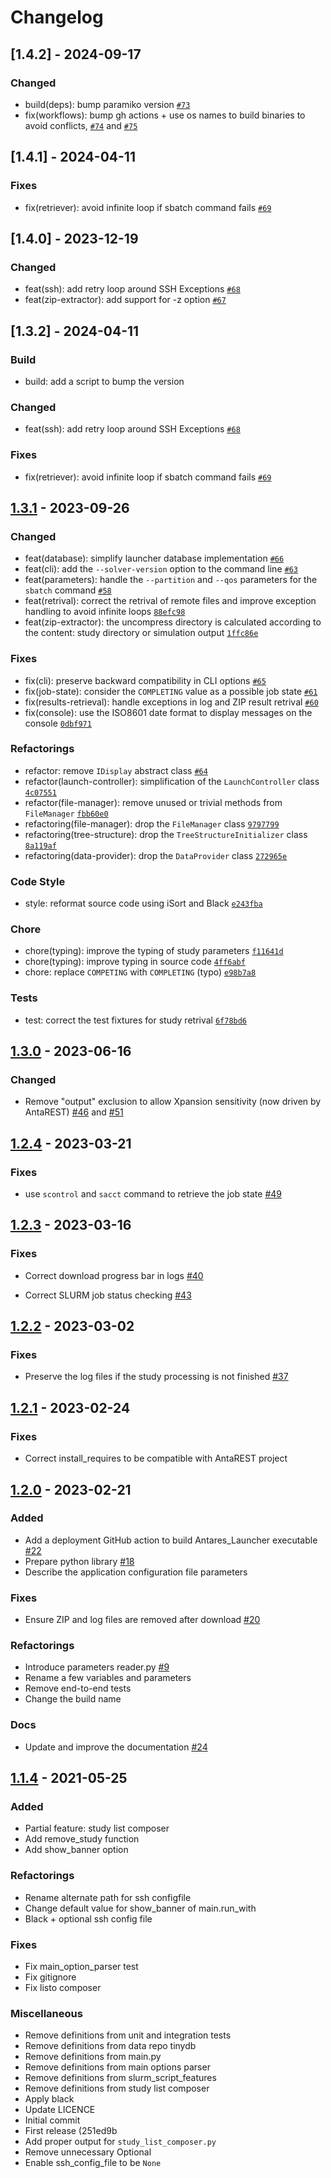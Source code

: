 # Changelog

<!--
This change log can be generated with [`auto-changelog`](https://github.com/CookPete/auto-changelog), for instance :

```shell
npx auto-changelog -l false --hide-empty-releases  -v v1.3.1 -o CHANGES.out.md
``` 
-->

## [1.4.2] - 2024-09-17

### Changed

- build(deps): bump paramiko version [`#73`](https://github.com/AntaresSimulatorTeam/antares-launcher/pull/73)
- fix(workflows): bump gh actions + use os names to build binaries to avoid conflicts, [`#74`](https://github.com/AntaresSimulatorTeam/antares-launcher/pull/74) and [`#75`](https://github.com/AntaresSimulatorTeam/antares-launcher/pull/75)


## [1.4.1] - 2024-04-11

### Fixes

- fix(retriever): avoid infinite loop if sbatch command fails [`#69`](https://github.com/AntaresSimulatorTeam/antares-launcher/pull/69)


## [1.4.0] - 2023-12-19

### Changed

- feat(ssh): add retry loop around SSH Exceptions [`#68`](https://github.com/AntaresSimulatorTeam/antares-launcher/pull/68)
- feat(zip-extractor): add support for -z option [`#67`](https://github.com/AntaresSimulatorTeam/antares-launcher/pull/67)


## [1.3.2] - 2024-04-11

### Build

- build: add a script to bump the version

### Changed

- feat(ssh): add retry loop around SSH Exceptions [`#68`](https://github.com/AntaresSimulatorTeam/antares-launcher/pull/68)

### Fixes

- fix(retriever): avoid infinite loop if sbatch command fails [`#69`](https://github.com/AntaresSimulatorTeam/antares-launcher/pull/69)


## [1.3.1] - 2023-09-26

### Changed

- feat(database): simplify launcher database implementation [`#66`](https://github.com/AntaresSimulatorTeam/antares-launcher/pull/66)
- feat(cli): add the `--solver-version` option to the command line [`#63`](https://github.com/AntaresSimulatorTeam/antares-launcher/pull/63)
- feat(parameters): handle the `--partition` and `--qos` parameters for the `sbatch` command [`#58`](https://github.com/AntaresSimulatorTeam/antares-launcher/pull/58)
- feat(retrival): correct the retrival of remote files and improve exception handling to avoid infinite loops [`88efc98`](https://github.com/AntaresSimulatorTeam/antares-launcher/commit/88efc98af6a8fd494f07cc9a366a52109eb3ac2d)
- feat(zip-extractor): the uncompress directory is calculated according to the content: study directory or simulation output [`1ffc86e`](https://github.com/AntaresSimulatorTeam/antares-launcher/commit/1ffc86e0439814e4549f59c193731c71080c0d59)

### Fixes

- fix(cli): preserve backward compatibility in CLI options [`#65`](https://github.com/AntaresSimulatorTeam/antares-launcher/pull/65)
- fix(job-state): consider the `COMPLETING` value as a possible job state [`#61`](https://github.com/AntaresSimulatorTeam/antares-launcher/pull/61)
- fix(results-retrieval): handle exceptions in log and ZIP result retrival [`#60`](https://github.com/AntaresSimulatorTeam/antares-launcher/pull/60)
- fix(console): use the ISO8601 date format to display messages on the console [`0dbf971`](https://github.com/AntaresSimulatorTeam/antares-launcher/commit/0dbf971b1ccc924f4b11cf44b0e0cf16562622c9)

### Refactorings

- refactor: remove `IDisplay` abstract class [`#64`](https://github.com/AntaresSimulatorTeam/antares-launcher/pull/64)
- refactor(launch-controller): simplification of the `LaunchController` class [`4c07551`](https://github.com/AntaresSimulatorTeam/antares-launcher/commit/4c07551ae8acf15d784553e7877b9017626b306b)
- refactor(file-manager): remove unused or trivial methods from `FileManager` [`fbb60e0`](https://github.com/AntaresSimulatorTeam/antares-launcher/commit/fbb60e0efca6989e7ea79324ed746b55da3cfb3d)
- refactoring(file-manager): drop the `FileManager` class [`9797799`](https://github.com/AntaresSimulatorTeam/antares-launcher/commit/9797799df6bf4fd626ea1bc997d11503989d5b94)
- refactoring(tree-structure): drop the `TreeStructureInitializer` class [`8a119af`](https://github.com/AntaresSimulatorTeam/antares-launcher/commit/8a119afb06d64f0ccd1e112ef82367f8fdee7ce0)
- refactoring(data-provider): drop the `DataProvider` class [`272965e`](https://github.com/AntaresSimulatorTeam/antares-launcher/commit/272965ed618f94ecf0de718bf7e8e0788c4bbb3a)

### Code Style

- style: reformat source code using iSort and Black [`e243fba`](https://github.com/AntaresSimulatorTeam/antares-launcher/commit/e243fbab177c46ffc867440b3701d7672566066c)

### Chore

- chore(typing): improve the typing of study parameters [`f11641d`](https://github.com/AntaresSimulatorTeam/antares-launcher/commit/f11641d4d233d61f91b9cbebf6263780ff14eb88)
- chore(typing): improve typing in source code [`4ff6abf`](https://github.com/AntaresSimulatorTeam/antares-launcher/commit/4ff6abf512b03944d0132d868484ef2d677c8b77)
- chore: replace `COMPETING` with `COMPLETING` (typo) [`e98b7a8`](https://github.com/AntaresSimulatorTeam/antares-launcher/commit/e98b7a8627b09a883e48a9b4b883f6b1560da0e9)

### Tests

- test: correct the test fixtures for study retrival [`6f78bd6`](https://github.com/AntaresSimulatorTeam/antares-launcher/commit/6f78bd62a5f7c6b61a6fcb4a9a42c7710e986301)


## [1.3.0] - 2023-06-16

### Changed

- Remove "output" exclusion to allow Xpansion sensitivity (now driven by AntaREST) [#46](https://github.com/AntaresSimulatorTeam/antares-launcher/pull/46)
  and [#51](https://github.com/AntaresSimulatorTeam/antares-launcher/pull/5111)

## [1.2.4] - 2023-03-21

### Fixes

- use `scontrol` and `sacct` command to retrieve the job state [#49](https://github.com/AntaresSimulatorTeam/antares-launcher/pull/49) 

## [1.2.3] - 2023-03-16

### Fixes

- Correct download progress bar in logs [#40](https://github.com/AntaresSimulatorTeam/antares-launcher/pull/40)

- Correct SLURM job status checking [#43](https://github.com/AntaresSimulatorTeam/antares-launcher/pull/43)

## [1.2.2] - 2023-03-02

### Fixes

- Preserve the log files if the study processing is not
  finished [#37](https://github.com/AntaresSimulatorTeam/antares-launcher/pull/37)

## [1.2.1] - 2023-02-24

### Fixes

- Correct install_requires to be compatible with AntaREST project

## [1.2.0] - 2023-02-21

### Added

- Add a deployment GitHub action to build Antares_Launcher
  executable [#22](https://github.com/AntaresSimulatorTeam/antares-launcher/pull/22)
- Prepare python library [#18](https://github.com/AntaresSimulatorTeam/antares-launcher/pull/18)
- Describe the application configuration file parameters

### Fixes

- Ensure ZIP and log files are removed after
  download [#20](https://github.com/AntaresSimulatorTeam/antares-launcher/pull/20)

### Refactorings

- Introduce parameters reader.py [#9](https://github.com/AntaresSimulatorTeam/antares-launcher/pull/9)
- Rename a few variables and parameters
- Remove end-to-end tests
- Change the build name

### Docs

- Update and improve the documentation [#24](https://github.com/AntaresSimulatorTeam/antares-launcher/pull/24)

## [1.1.4] - 2021-05-25

### Added

- Partial feature: study list composer
- Add remove_study function
- Add show_banner option

### Refactorings

- Rename alternate path for ssh configfile
- Change default value for show_banner of main.run_with
- Black + optional ssh config file

### Fixes

- Fix main_option_parser test
- Fix gitignore
- Fix listo composer

### Miscellaneous

- Remove definitions from unit and integration tests
- Remove definitions from data repo tinydb
- Remove definitions from main.py
- Remove definitions from main options parser
- Remove definitions from slurm_script_features
- Remove definitions from study list composer
- Apply black
- Update LICENCE
- Initial commit
- First release (251ed9b
- Add proper output for `study_list_composer.py`
- Remove unnecessary Optional
- Enable ssh_config_file to be `None`

[1.3.1]: https://github.com/AntaresSimulatorTeam/antares-launcher/releases/tag/v1.3.1

[1.3.0]: https://github.com/AntaresSimulatorTeam/antares-launcher/releases/tag/v1.3.0

[1.2.4]: https://github.com/AntaresSimulatorTeam/antares-launcher/releases/tag/v1.2.4

[1.2.3]: https://github.com/AntaresSimulatorTeam/antares-launcher/releases/tag/v1.2.3

[1.2.2]: https://github.com/AntaresSimulatorTeam/antares-launcher/releases/tag/v1.2.2

[1.2.1]: https://github.com/AntaresSimulatorTeam/antares-launcher/releases/tag/v1.2.1

[1.2.0]: https://github.com/AntaresSimulatorTeam/antares-launcher/releases/tag/v1.2.0

[1.1.4]: https://github.com/AntaresSimulatorTeam/antares-launcher/releases/tag/v1.1.4

